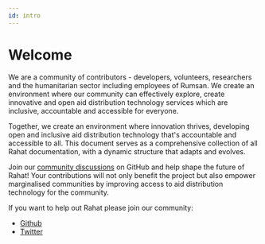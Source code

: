 ```yaml
---
id: intro
---
```


# Welcome 

We are a community of contributors - developers, volunteers, researchers and the humanitarian sector including employees of Rumsan. We create an environment where our community can effectively explore, create innovative and open aid distribution technology services which are inclusive, accountable and accessible for everyone.

Together, we create an environment where innovation thrives, developing open and inclusive aid distribution technology that's accountable and accessible to all. This document serves as a comprehensive collection of all Rahat documentation, with a dynamic structure that adapts and evolves.

Join our [community discussions](https://github.com/orgs/rahataid/discussions) on GitHub and help shape the future of Rahat! Your contributions will not only benefit the project but also empower marginalised communities by improving access to aid distribution technology for the community.

If you want to help out Rahat please join our community:

* [Github](https://github.com/rahataid) 
* [Twitter](https://twitter.com/rahataid) 


